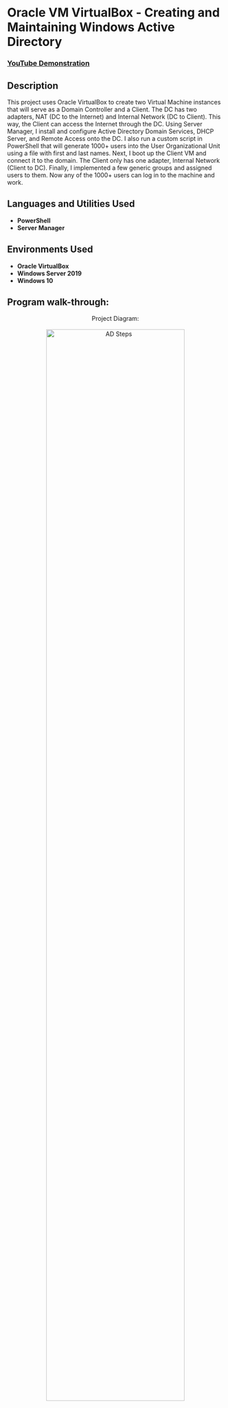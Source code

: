 <h1>Oracle VM VirtualBox - Creating and Maintaining Windows Active Directory</h1>

 ### [YouTube Demonstration](https://youtu.be/IyVqMel7Tew)

<h2>Description</h2>
This project uses Oracle VirtualBox to create two Virtual Machine instances that will serve as a Domain Controller and a Client. The DC has two adapters, NAT (DC to the Internet) and Internal Network (DC to Client). This way, the Client can access the Internet through the DC. Using Server Manager, I install and configure Active Directory Domain Services, DHCP Server, and Remote Access onto the DC. I also run a custom script in PowerShell that will generate 1000+ users into the User Organizational Unit using a file with first and last names. Next, I boot up the Client VM and connect it to the domain. The Client only has one adapter, Internal Network (Client to DC). Finally, I implemented a few generic groups and assigned users to them. Now any of the 1000+ users can log in to the machine and work. 



<h2>Languages and Utilities Used</h2>

- <b>PowerShell</b>
- <b>Server Manager</b>

<h2>Environments Used </h2>

- <b>Oracle VirtualBox</b> 
- <b>Windows Server 2019</b>
- <b>Windows 10</b>

<h2>Program walk-through:</h2>

<p align="center">
Project Diagram: <br/><br />
<img src="https://i.imgur.com/LrJG1qq.png" height="80%" width="80%" alt="AD Steps"/>
<br />
<br />
<br />
Create the Domain Controller VM: <br/><br />
<img src="https://i.imgur.com/f2k07RZ.png" height="80%" width="80%" alt="AD Steps"/>
<br />
<br />
<br />
Edit the DC VM by adding two adapters: <br/><br />
<img src="https://i.imgur.com/ZNGtU7X.png" height="80%" width="80%" alt="AD Steps"/>
<img src="https://i.imgur.com/ZqjHeSg.png" height="80%" width="80%" alt="AD Steps"/>
<br />
<br />
<br />
Install Server 2019 onto the DC VM: <br/><br />
<img src="https://i.imgur.com/uhAPFI1.png" height="80%" width="80%" alt="AD Steps"/>
<br />
<br />
<br />
Rename the two networks to make setup easier later: <br/><br />
<img src="https://i.imgur.com/Xd6Guia.png" height="80%" width="80%" alt="AD Steps"/>
<br />
<br />
<br />
Set up an IP Address within the Internal Network: <br/><br />
<img src="https://i.imgur.com/Rl5iMCh.png" height="80%" width="80%" alt="AD Steps"/>
<br />
<br />
<br />
Install Active Directory Domain Services, DHCP Server, and Remote Access: <br/><br />
<img src="https://i.imgur.com/q7EhAgo.png" height="80%" width="80%" alt="AD Steps"/>
<br />
<br />
<br />
Add Routing Services when installing Remote Access: <br/><br />
<img src="https://i.imgur.com/sXAKEyY.png" height="80%" width="80%" alt="AD Steps"/>
<br />
<br />
<br />
Configure AD DS: <br/><br />
<img src="https://i.imgur.com/SoSomvy.png" height="80%" width="80%" alt="AD Steps"/>
<img src="https://i.imgur.com/ON2RaL2.png" height="80%" width="80%" alt="AD Steps"/>
<br />
<br />
<br />
Add a personal admin account: <br/><br />
<img src="https://i.imgur.com/eQaHy6K.png" height="80%" width="80%" alt="AD Steps"/>
<img src="https://i.imgur.com/3YkwgoV.png" height="80%" width="80%" alt="AD Steps"/>
<br />
<br />
<br />
Configure Remote Access: <br/><br />
<img src="https://i.imgur.com/KuVHlGb.png" height="80%" width="80%" alt="AD Steps"/>
<img src="https://i.imgur.com/I5Y8HHE.png" height="80%" width="80%" alt="AD Steps"/>
<br />
<br />
<br />
Configure DHCP by creating a new scope: <br/><br />
<img src="https://i.imgur.com/fZAeEJv.png" height="80%" width="80%" alt="AD Steps"/>
<img src="https://i.imgur.com/eCIyvY5.png" height="80%" width="80%" alt="AD Steps"/>
<img src="https://i.imgur.com/xny1MNX.png" height="80%" width="80%" alt="AD Steps"/>
<br />
<br />
<br />
Create 1000+ users by using a custom PowerShell script: <br/><br />
<img src="https://i.imgur.com/lB7RmMz.png" height="80%" width="80%" alt="AD Steps"/>
<br />
<br />
<br />
Create the Client VM: <br/><br />
<img src="https://i.imgur.com/N8Ft7pn.png" height="80%" width="80%" alt="AD Steps"/>
<br />
<br />
<br />
Edit the Client VM by adding the Internal Network Adapter: <br/><br />
<img src="https://i.imgur.com/0YgMoyt.png" height="80%" width="80%" alt="AD Steps"/>
<br />
<br />
<br />
Install Windows 10 Pro onto the Client VM: <br/><br />
<img src="https://i.imgur.com/TBRKje2.png" height="80%" width="80%" alt="AD Steps"/>
<br />
<br />
<br />
Add the Client VM to our Domain: <br/><br />
<img src="https://i.imgur.com/BMDoqBL.png" height="80%" width="80%" alt="AD Steps"/>
<br />
<br />
<br />
Observe that the Client is now listed with our computers: <br/><br />
<img src="https://i.imgur.com/Xdy5hUC.png" height="80%" width="80%" alt="AD Steps"/>
<br />
<br />
<br />
Create a few generic groups: <br/><br />
<img src="https://i.imgur.com/ThIyIc0.png" height="80%" width="80%" alt="AD Steps"/>
<img src="https://i.imgur.com/3nEGvpm.png" height="80%" width="80%" alt="AD Steps"/>
<br />
<br />
<br />
Add a few users to our new groups: <br/><br />
<img src="https://i.imgur.com/IoO3RmE.png" height="80%" width="80%" alt="AD Steps"/>
<img src="https://i.imgur.com/OFvXdLW.png" height="80%" width="80%" alt="AD Steps"/>
<br />
<br />
<br />
And we're done <br/><br />
